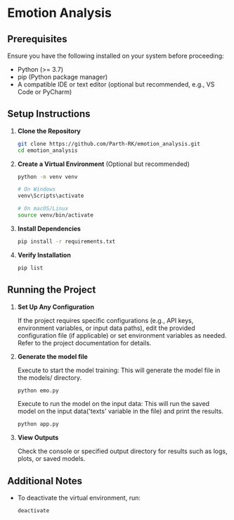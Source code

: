# Emotion Analysis

## Prerequisites

Ensure you have the following installed on your system before proceeding:

- Python (>= 3.7)
- pip (Python package manager)
- A compatible IDE or text editor (optional but recommended, e.g., VS Code or PyCharm)

## Setup Instructions

1. **Clone the Repository**
   
   ```bash
   git clone https://github.com/Parth-RK/emotion_analysis.git
   cd emotion_analysis
   ```

2. **Create a Virtual Environment** (Optional but recommended)

   ```bash
   python -m venv venv
   ```
   ```bash
   # On Windows
   venv\Scripts\activate
   ```
   ```bash
   # On macOS/Linux
   source venv/bin/activate
   ```

3. **Install Dependencies**

   ```bash
   pip install -r requirements.txt
   ```

4. **Verify Installation**

   ```bash
   pip list
   ```

## Running the Project

1. **Set Up Any Configuration**
   
   If the project requires specific configurations (e.g., API keys, environment variables, or input data paths), edit the provided configuration file (if applicable) or set environment variables as needed. Refer to the project documentation for details.

2. **Generate the model file**

   Execute to start the model training:
   This will generate the model file in the models/  directory.
   ```bash
   python emo.py
   ```
   
   Execute to run the model on the input data:
   This will run the saved model on the input data('texts' variable in the file) and print the results.
   ```bash
   python app.py
   ```
   

4. **View Outputs**

   Check the console or specified output directory for results such as logs, plots, or saved models.

## Additional Notes

- To deactivate the virtual environment, run:
  ```bash
  deactivate
  ```

